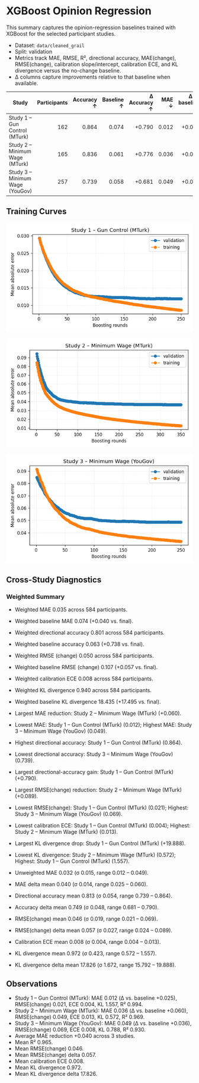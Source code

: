 # XGBoost Opinion Regression

This summary captures the opinion-regression baselines trained with XGBoost for the selected participant studies.

- Dataset: `data/cleaned_grail`
- Split: validation
- Metrics track MAE, RMSE, R², directional accuracy, MAE(change), RMSE(change), calibration slope/intercept, calibration ECE, and KL divergence versus the no-change baseline.
- Δ columns capture improvements relative to that baseline when available.

| Study | Participants | Accuracy ↑ | Baseline ↑ | Δ Accuracy ↑ | MAE ↓ | Δ vs baseline ↓ | RMSE ↓ | R² ↑ | MAE (change) ↓ | RMSE (change) ↓ | Δ RMSE (change) ↓ | Calib slope | Calib intercept | ECE ↓ | Δ ECE ↓ | KL div ↓ | Δ KL ↓ | Baseline MAE ↓ |
| --- | ---: | ---: | ---: | ---: | ---: | ---: | ---: | ---: | ---: | ---: | ---: | ---: | ---: | ---: | ---: | ---: | ---: | ---: |
| Study 1 – Gun Control (MTurk) | 162 | 0.864 | 0.074 | +0.790 | 0.012 | +0.025 | 0.021 | 0.994 | 0.012 | 0.021 | +0.024 | 1.084 | -0.003 | 0.004 | — | 1.557 | +19.888 | 0.037 |
| Study 2 – Minimum Wage (MTurk) | 165 | 0.836 | 0.061 | +0.776 | 0.036 | +0.060 | 0.049 | 0.969 | 0.036 | 0.049 | +0.089 | 1.106 | -0.003 | 0.013 | — | 0.572 | +17.797 | 0.096 |
| Study 3 – Minimum Wage (YouGov) | 257 | 0.739 | 0.058 | +0.681 | 0.049 | +0.036 | 0.069 | 0.930 | 0.049 | 0.069 | +0.057 | 1.064 | -0.005 | 0.008 | — | 0.788 | +15.792 | 0.084 |

## Training Curves

![Study 1 – Gun Control (MTurk)](curves/study_1_gun_control_mturk_mae.png)

![Study 2 – Minimum Wage (MTurk)](curves/study_2_minimum_wage_mturk_mae.png)

![Study 3 – Minimum Wage (YouGov)](curves/study_3_minimum_wage_yougov_mae.png)

## Cross-Study Diagnostics

### Weighted Summary

- Weighted MAE 0.035 across 584 participants.
- Weighted baseline MAE 0.074 (+0.040 vs. final).
- Weighted directional accuracy 0.801 across 584 participants.
- Weighted baseline accuracy 0.063 (+0.738 vs. final).
- Weighted RMSE (change) 0.050 across 584 participants.
- Weighted baseline RMSE (change) 0.107 (+0.057 vs. final).
- Weighted calibration ECE 0.008 across 584 participants.
- Weighted KL divergence 0.940 across 584 participants.
- Weighted baseline KL divergence 18.435 (+17.495 vs. final).
- Largest MAE reduction: Study 2 – Minimum Wage (MTurk) (+0.060).
- Lowest MAE: Study 1 – Gun Control (MTurk) (0.012); Highest MAE: Study 3 – Minimum Wage (YouGov) (0.049).
- Highest directional accuracy: Study 1 – Gun Control (MTurk) (0.864).
- Lowest directional accuracy: Study 3 – Minimum Wage (YouGov) (0.739).
- Largest directional-accuracy gain: Study 1 – Gun Control (MTurk) (+0.790).
- Largest RMSE(change) reduction: Study 2 – Minimum Wage (MTurk) (+0.089).
- Lowest RMSE(change): Study 1 – Gun Control (MTurk) (0.021); Highest: Study 3 – Minimum Wage (YouGov) (0.069).
- Lowest calibration ECE: Study 1 – Gun Control (MTurk) (0.004); Highest: Study 2 – Minimum Wage (MTurk) (0.013).
- Largest KL divergence drop: Study 1 – Gun Control (MTurk) (+19.888).
- Lowest KL divergence: Study 2 – Minimum Wage (MTurk) (0.572); Highest: Study 1 – Gun Control (MTurk) (1.557).

- Unweighted MAE 0.032 (σ 0.015, range 0.012 – 0.049).
- MAE delta mean 0.040 (σ 0.014, range 0.025 – 0.060).
- Directional accuracy mean 0.813 (σ 0.054, range 0.739 – 0.864).
- Accuracy delta mean 0.749 (σ 0.048, range 0.681 – 0.790).
- RMSE(change) mean 0.046 (σ 0.019, range 0.021 – 0.069).
- RMSE(change) delta mean 0.057 (σ 0.027, range 0.024 – 0.089).
- Calibration ECE mean 0.008 (σ 0.004, range 0.004 – 0.013).
- KL divergence mean 0.972 (σ 0.423, range 0.572 – 1.557).
- KL divergence delta mean 17.826 (σ 1.672, range 15.792 – 19.888).

## Observations

- Study 1 – Gun Control (MTurk): MAE 0.012 (Δ vs. baseline +0.025), RMSE(change) 0.021, ECE 0.004, KL 1.557, R² 0.994.
- Study 2 – Minimum Wage (MTurk): MAE 0.036 (Δ vs. baseline +0.060), RMSE(change) 0.049, ECE 0.013, KL 0.572, R² 0.969.
- Study 3 – Minimum Wage (YouGov): MAE 0.049 (Δ vs. baseline +0.036), RMSE(change) 0.069, ECE 0.008, KL 0.788, R² 0.930.
- Average MAE reduction +0.040 across 3 studies.
- Mean R² 0.965.
- Mean RMSE(change) 0.046.
- Mean RMSE(change) delta 0.057.
- Mean calibration ECE 0.008.
- Mean KL divergence 0.972.
- Mean KL divergence delta 17.826.
